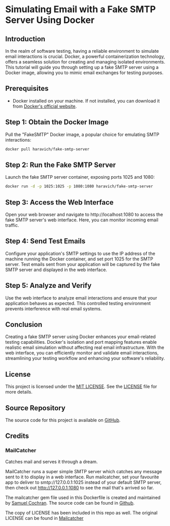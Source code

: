 # Simulating Email with a Fake SMTP Server Using Docker

## Introduction

In the realm of software testing, having a reliable environment to simulate email interactions is crucial. Docker, a powerful containerization technology, offers a seamless solution for creating and managing isolated environments. This tutorial will guide you through setting up a fake SMTP server using a Docker image, allowing you to mimic email exchanges for testing purposes.

## Prerequisites

- Docker installed on your machine. If not installed, you can download it from [Docker's official website](https://www.docker.com/get-started).

## Step 1: Obtain the Docker Image

Pull the "FakeSMTP" Docker image, a popular choice for emulating SMTP interactions:

```bash
docker pull haravich/fake-smtp-server
```

## Step 2: Run the Fake SMTP Server

Launch the fake SMTP server container, exposing ports 1025 and 1080:

```bash
docker run -d -p 1025:1025 -p 1080:1080 haravich/fake-smtp-server
```

## Step 3: Access the Web Interface

Open your web browser and navigate to http://localhost:1080 to access the fake SMTP server's web interface. Here, you can monitor incoming email traffic.

## Step 4: Send Test Emails

Configure your application's SMTP settings to use the IP address of the machine running the Docker container, and set port 1025 for the SMTP server. Test emails sent from your application will be captured by the fake SMTP server and displayed in the web interface.

## Step 5: Analyze and Verify

Use the web interface to analyze email interactions and ensure that your application behaves as expected. This controlled testing environment prevents interference with real email systems.

## Conclusion
Creating a fake SMTP server using Docker enhances your email-related testing capabilities. Docker's isolation and port mapping features enable realistic email simulation without affecting real email infrastructure. With the web interface, you can efficiently monitor and validate email interactions, streamlining your testing workflow and enhancing your software's reliability.

## License

This project is licensed under the [MIT LICENSE](LICENSE).
See the [LICENSE](LICENSE) file for more details.

## Source Repository

The source code for this project is available on [GitHub](https://github.com/haravich/fake-smtp-server).

## Credits

### MailCatcher 

Catches mail and serves it through a dream.

MailCatcher runs a super simple SMTP server which catches any message sent to it to display in a web interface. Run mailcatcher, set your favourite app to deliver to smtp://127.0.0.1:1025 instead of your default SMTP server, then check out http://127.0.0.1:1080 to see the mail that's arrived so far.

The mailcatcher gem file used in this Dockerfile is created and maintained by [Samuel Cochran](https://github.com/sj26). The source code can be found in [Github](https://github.com/sj26/mailcatcher).

The copy of LICENSE has been included in this repo as well. The original LICENSE can be found in [Mailcatcher](https://github.com/sj26/mailcatcher/blob/main/LICENSE)